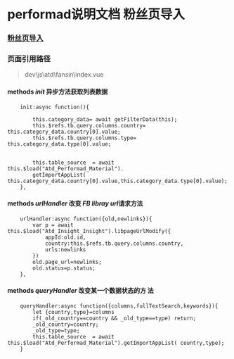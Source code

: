 # performad说明文档 粉丝页导入
### [粉丝页导入]( http://performad.dev.onemad.com/platform/atd/main#/atd/fans/inp "粉丝页导入" )
### 页面引用路径 
> dev\js\atd\fansin\index.vue

#### methods *init* 异步方法获取列表数据
```
    init:async function(){

        this.category_data= await getFilterData(this);
        this.$refs.tb.query.columns.country= this.category_data.country[0].value;
        this.$refs.tb.query.columns.type= this.category_data.type[0].value;


        this.table_source  = await this.$load("Atd_Performad_Material").
        getImportAppList( this.category_data.country[0].value,this.category_data.type[0].value);
    },
```


#### methods *urlHandler* 改变 *FB libray url*请求方法
```
    urlHandler:async function({old,newlinks}){
        var p = await  this.$load("Atd_Insight_Insight").libpageUrlModify({
            appId:old.id,
            country:this.$refs.tb.query.columns.country,
            urls:newlinks
        })
        old.page_url=newlinks;
        old.status=p.status;
    },

```


#### methods *queryHandler* 改变某一个数据状态的方 法
```
    queryHandler:async function({columns,fullTextSearch,keywords}){
        let {country,type}=columns
        if(_old_country==country && _old_type==type) return;
        _old_country=country;
        _old_type=type;
        this.table_source  = await this.$load("Atd_Performad_Material").getImportAppList( country,type);
    }
```